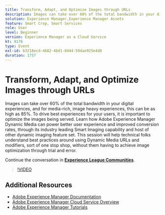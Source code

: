 ```yaml
---
title: Transform, Adapt, and Optimize Images through URLs
description: Images can take over 60% of the total bandwidth in your digital experiences, and for media-rich, image heavy experiences, this can be as high as 85%. To drive best experiences for your users, it is important to optimize the images being served. Learn how Adobe Experience Manager Dynamic Media can power better user experience and improved conversion rates, through its industry leading Smart Imaging capability and host of other dynamic imaging feature set. This session will help technical folks understand best practices around using Dynamic Media URLs and modifiers, sort of one stop shop, without them having to achieve image optimization through trial and error.
solution: Experience Manager,Experience Manager Assets
feature: Smart Crop, Smart Services
role: User
level: Beginner
version: Experience Manager as a Cloud Service
kt: 9176
type: Event
exl-id: b3218ecd-4682-4bd1-8444-594ae925e4d8
duration: 1757
---
```

# Transform, Adapt, and Optimize Images through URLs

Images can take over 60% of the total bandwidth in your digital experiences, and for media-rich, image heavy experiences, this can be as high as 85%. To drive best experiences for your users, it is important to optimize the images being served. Learn how Adobe Experience Manager Dynamic Media can power better user experience and improved conversion rates, through its industry leading Smart Imaging capability and host of other dynamic imaging feature set. This session will help technical folks understand best practices around using Dynamic Media URLs and modifiers, sort of one stop shop, without them having to achieve image optimization through trial and error.

Continue the conversation in **[Experience League Communities](https://adobe.ly/3F58miP)**.

>[!VIDEO](https://video.tv.adobe.com/v/337847/?quality=12&learn=on&hidetitle=true)

## Additional Resources

- [Adobe Experience Manager Documentation](https://experienceleague.adobe.com/docs/experience-manager-cloud-service.html)
- [Adobe Experience Manager Cloud Service Overview](https://experienceleague.adobe.com/docs/experience-manager-cloud-service/overview/home.html)
- [Adobe Experience Manager Tutorials](https://experienceleague.adobe.com/docs/experience-manager-tutorials.html)
